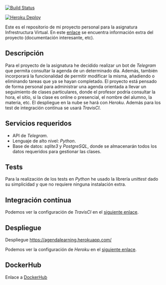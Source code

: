 [![Build Status](https://travis-ci.org/mirismr/proyectoIV17-18.svg?branch=master)](https://travis-ci.org/mirismr/proyectoIV17-18)

[![Heroku Deploy](https://www.herokucdn.com/deploy/button.svg)](https://agendalearning.herokuapp.com/)

Este es el repositorio de mi proyecto personal para la asignatura Infrestructura Virtual. En este [enlace](https://mirismr.github.io/proyectoIV17-18/) se encuentra información extra del proyecto (documentación interesante, etc).

## Descripción
Para el proyecto de la asignatura he decidido realizar un bot de *Telegram* que permita consultar la agenda de un determinado día. Además, también incorporará la funcionalidad de permitir modificar la misma, añadiendo o eliminando tareas que ya se hayan completado. El proyecto está pensado de forma personal para administrar una agenda orientada a llevar un seguimiento de clases particulares, donde el profesor podría consultar la hora, el sitio, si la clase es online o presencial, el nombre del alumno, la materia, etc.
El despliegue en la nube se hará con *Heroku*. Además para los test de integración contínua se usará *TravisCI*.

## Servicios requeridos
- API de *Telegram*.
- Lenguaje de alto nivel: *Python*.
- Base de datos: *sqlite3* y *PostgreSQL*, donde se almacenarán todos los datos requeridos para gestionar las clases.

## Tests
Para la realización de los tests en *Python* he usado la librería *unittest* dado su simplicidad y que no requiere ninguna instalación extra.

## Integración contínua
Podemos ver la configuración de *TravisCI* en el [siguiente enlace](https://mirismr.github.io/proyectoIV17-18/).

## Despliegue
Despliegue https://agendalearning.herokuapp.com/

Podemos ver la configuración de *Heroku* en el [siguiente enlace](https://mirismr.github.io/proyectoIV17-18/).

## DockerHub
Enlace a [DockerHub](https://hub.docker.com/r/mirismr/proyectoiv17-18/)